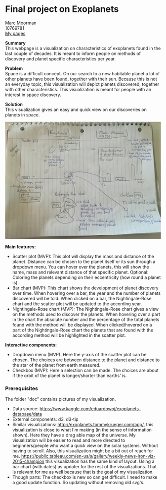 # Final project on Exoplanets  

Marc Moorman  
10769781  
<a href="https://marcmrman.github.io/dataprocessing/">My pages</a>

**Summary**  
This webpage is a visualization on characteristics of exoplanets found in the last couple of decades. It is meant to inform people on methods of discovery and planet specific characteristics per year. 


**Problem**  
Space is a difficult concept. On our search to a new habitable planet a lot of other planets have been found, together with their sun. Because this is not an everyday topic, this visualization will depict planets discovered, together with other characteristics. This visualization is meant for people with an interest in space discovery.  

**Solution**  
This visualization gives an easy and quick view on our discoveries on planets in space.  

![proposal sketch](doc/project_visualization.jpg)

**Main features:**  
- Scatter plot (MVP): This plot will display the mass and distance of the planet. Distance can be chosen to the planet itself or its sun through a dropdown menu. You can hover over the planets, this will show the name, mass and relevant distance of that specific planet. Optional: Coloring the planets depending on their eccentricity (how round a planet is).  
- Bar chart (MVP): This chart shows the development of planet discovery over time. When hovering over a bar, the year and the number of planets discovered will be told. When clicked on a bar, the Nightingale-Rose chart and the scatter plot will be updated to the according year.  
- Nightingale-Rose chart (MVP): The Nightingale-Rose chart gives a view on the methods used to discover the planets. When hovering over a part in the chart the absolute number and the percentage of the total planets found with the method will be displayed. When clicked/hovered on a part of the Nightingale-Rose chart the planets that are found with the according method will be highlighted in the scatter plot.  

**Interactive components:**    
- Dropdown menu (MVP): Here the y-axis of the scatter plot can be chosen. The choices are between distance to the planet and distance to the star of the planet from earth measured.  
- Checkbox (MVP): Here a selection can be made. The choices are about if the orbit of the planet is longer/shorter than earths' is.  

### Prerequisites  
The folder "doc" contains pictures of my visualization.  
- Data source: https://www.kaggle.com/eduardowoj/exoplanets-database/data  
- External components: d3, d3-tip  
- Similar visualizations:  http://exoplanets.tommykrueger.com/app/, this visualization is close to what I'm making (in the sense of information shown). Here they have a drag able map of the universe. My visualization will be easier to read and more directed to beginners/people who want a quick view on the solar systems. Without having to scroll. Also, this visualization might be a bit out of reach for me.  https://public.tableau.com/en-us/s/gallery/weekly-news-iron-viz-2015-champion this visualization has the same kind of layout. Using a bar chart (with dates) as updater for the rest of the visualizations. That is relevant for me as well because that is the goal of my visualization.  
- Though parts: The checkbox is new so can get difficult. I need to make a good update function. So updating without removing old svg's.  